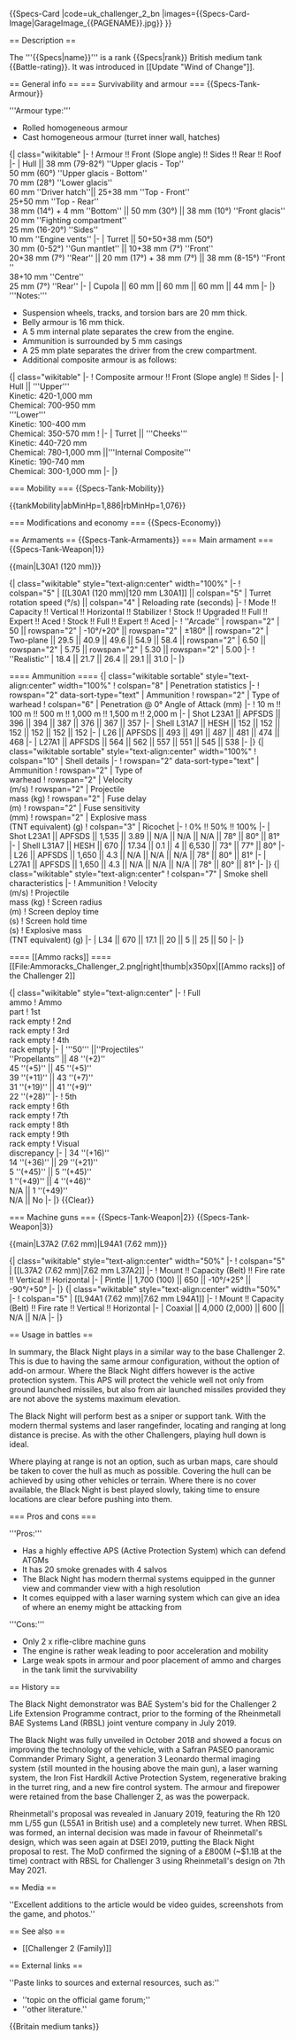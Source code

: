{{Specs-Card
|code=uk_challenger_2_bn
|images={{Specs-Card-Image|GarageImage_{{PAGENAME}}.jpg}}
}}

== Description ==

<!-- ''In the description, the first part should be about the history of the creation and combat usage of the vehicle, as well as its key features. In the second part, tell the reader about the ground vehicle in the game. Insert a screenshot of the vehicle, so that if the novice player does not remember the vehicle by name, he will immediately understand what kind of vehicle the article is talking about.'' -->

The '''{{Specs|name}}''' is a rank {{Specs|rank}} British medium tank {{Battle-rating}}. It was introduced in [[Update "Wind of Change"]].

== General info ==
=== Survivability and armour ===
{{Specs-Tank-Armour}}

<!-- ''Describe armour protection. Note the most well protected and key weak areas. Appreciate the layout of modules as well as the number and location of crew members. Is the level of armour protection sufficient, is the placement of modules helpful for survival in combat? If necessary use a visual template to indicate the most secure and weak zones of the armour.'' -->

'''Armour type:'''

- Rolled homogeneous armour
- Cast homogeneous armour (turret inner wall, hatches)

{| class="wikitable"
|-
! Armour !! Front (Slope angle) !! Sides !! Rear !! Roof
|-
| Hull || 38 mm (79-82°) ''Upper glacis - Top'' <br> 50 mm (60°) ''Upper glacis - Bottom'' <br> 70 mm (28°) ''Lower glacis'' <br> 60 mm ''Driver hatch''|| 25+38 mm ''Top - Front'' <br> 25+50 mm ''Top - Rear'' <br> 38 mm (14°) + 4 mm ''Bottom'' || 50 mm (30°) || 38 mm (10°) ''Front glacis'' <br> 20 mm ''Fighting compartment'' <br> 25 mm (16-20°) ''Sides'' <br> 10 mm ''Engine vents''
|-
| Turret || 50+50+38 mm (50°) <br> 30 mm (0-52°) ''Gun mantlet'' || 10+38 mm (7°) ''Front'' <br> 20+38 mm (7°) ''Rear'' || 20 mm (17°) + 38 mm (7°) || 38 mm (8-15°) ''Front '' <br> 38+10 mm ''Centre'' <br> 25 mm (7°) ''Rear''
|-
| Cupola || 60 mm || 60 mm || 60 mm || 44 mm
|-
|}
'''Notes:'''

- Suspension wheels, tracks, and torsion bars are 20 mm thick.
- Belly armour is 16 mm thick.
- A 5 mm internal plate separates the crew from the engine.
- Ammunition is surrounded by 5 mm casings
- A 25 mm plate separates the driver from the crew compartment.
- Additional composite armour is as follows:

{| class="wikitable"
|-
! Composite armour !! Front (Slope angle) !! Sides
|-
| Hull || '''Upper''' <br> Kinetic: 420-1,000 mm <br> Chemical: 700-950 mm <br> '''Lower''' <br> Kinetic: 100-400 mm <br> Chemical: 350-570 mm
!
|-
| Turret || '''Cheeks''' <br> Kinetic: 440-720 mm <br> Chemical: 780-1,000 mm ||'''Internal Composite''' <br> Kinetic: 190-740 mm <br> Chemical: 300-1,000 mm
|-
|}

=== Mobility ===
{{Specs-Tank-Mobility}}

<!-- ''Write about the mobility of the ground vehicle. Estimate the specific power and manoeuvrability, as well as the maximum speed forwards and backwards.'' -->

{{tankMobility|abMinHp=1,886|rbMinHp=1,076}}

=== Modifications and economy ===
{{Specs-Economy}}

== Armaments ==
{{Specs-Tank-Armaments}}
=== Main armament ===
{{Specs-Tank-Weapon|1}}

<!-- ''Give the reader information about the characteristics of the main gun. Assess its effectiveness in a battle based on the reloading speed, ballistics and the power of shells. Do not forget about the flexibility of the fire, that is how quickly the cannon can be aimed at the target, open fire on it and aim at another enemy. Add a link to the main article on the gun: <code><nowiki>{{main|Name of the weapon}}</nowiki></code>. Describe in general terms the ammunition available for the main gun. Give advice on how to use them and how to fill the ammunition storage.'' -->

{{main|L30A1 (120 mm)}}

{| class="wikitable" style="text-align:center" width="100%"
|-
! colspan="5" | [[L30A1 (120 mm)|120 mm L30A1]] || colspan="5" | Turret rotation speed (°/s) || colspan="4" | Reloading rate (seconds)
|-
! Mode !! Capacity !! Vertical !! Horizontal !! Stabilizer
! Stock !! Upgraded !! Full !! Expert !! Aced
! Stock !! Full !! Expert !! Aced
|-
! ''Arcade''
| rowspan="2" | 50 || rowspan="2" | -10°/+20° || rowspan="2" | ±180° || rowspan="2" | Two-plane || 29.5 || 40.9 || 49.6 || 54.9 || 58.4 || rowspan="2" | 6.50 || rowspan="2" | 5.75 || rowspan="2" | 5.30 || rowspan="2" | 5.00
|-
! ''Realistic''
| 18.4 || 21.7 || 26.4 || 29.1 || 31.0
|-
|}

==== Ammunition ====
{| class="wikitable sortable" style="text-align:center" width="100%"
! colspan="8" | Penetration statistics
|-
! rowspan="2" data-sort-type="text" | Ammunition
! rowspan="2" | Type of<br>warhead
! colspan="6" | Penetration @ 0° Angle of Attack (mm)
|-
! 10 m !! 100 m !! 500 m !! 1,000 m !! 1,500 m !! 2,000 m
|-
| Shot L23A1 || APFSDS || 396 || 394 || 387 || 376 || 367 || 357
|-
| Shell L31A7 || HESH || 152 || 152 || 152 || 152 || 152 || 152
|-
| L26 || APFSDS || 493 || 491 || 487 || 481 || 474 || 468
|-
| L27A1 || APFSDS || 564 || 562 || 557 || 551 || 545 || 538
|-
|}
{| class="wikitable sortable" style="text-align:center" width="100%"
! colspan="10" | Shell details
|-
! rowspan="2" data-sort-type="text" | Ammunition
! rowspan="2" | Type of<br>warhead
! rowspan="2" | Velocity<br>(m/s)
! rowspan="2" | Projectile<br>mass (kg)
! rowspan="2" | Fuse delay<br>(m)
! rowspan="2" | Fuse sensitivity<br>(mm)
! rowspan="2" | Explosive mass<br>(TNT equivalent) (g)
! colspan="3" | Ricochet
|-
! 0% !! 50% !! 100%
|-
| Shot L23A1 || APFSDS || 1,535 || 3.89 || N/A || N/A || N/A || 78° || 80° || 81°
|-
| Shell L31A7 || HESH || 670 || 17.34 || 0.1 || 4 || 6,530 || 73° || 77° || 80°
|-
| L26 || APFSDS || 1,650 || 4.3 || N/A || N/A || N/A || 78° || 80° || 81°
|-
| L27A1 || APFSDS || 1,650 || 4.3 || N/A || N/A || N/A || 78° || 80° || 81°
|-
|}
{| class="wikitable" style="text-align:center"
! colspan="7" | Smoke shell characteristics
|-
! Ammunition
! Velocity<br>(m/s)
! Projectile<br>mass (kg)
! Screen radius<br>(m)
! Screen deploy time<br>(s)
! Screen hold time<br>(s)
! Explosive mass<br>(TNT equivalent) (g)
|-
| L34 || 670 || 17.1 || 20 || 5 || 25 || 50
|-
|}

==== [[Ammo racks]] ====
[[File:Ammoracks_Challenger_2.png|right|thumb|x350px|[[Ammo racks]] of the Challenger 2]]

<!-- '''Last updated: 2.19.0.76''' -->

{| class="wikitable" style="text-align:center"
|-
! Full<br>ammo
! Ammo<br>part
! 1st<br>rack empty
! 2nd<br>rack empty
! 3rd<br>rack empty
! 4th<br>rack empty
|-
| '''50''' ||''Projectiles''<br>''Propellants'' || 48&nbsp;''(+2)''<br>45&nbsp;''(+5)'' || 45&nbsp;''(+5)''<br>39&nbsp;''(+11)'' || 43&nbsp;''(+7)''<br>31&nbsp;''(+19)'' || 41&nbsp;''(+9)''<br>22&nbsp;''(+28)''
|-
! 5th<br>rack empty
! 6th<br>rack empty
! 7th<br>rack empty
! 8th<br>rack empty
! 9th<br>rack empty
! Visual<br>discrepancy
|-
| 34&nbsp;''(+16)''<br>14&nbsp;''(+36)'' || 29&nbsp;''(+21)''<br>5&nbsp;''(+45)'' || 5&nbsp;''(+45)''<br>1&nbsp;''(+49)'' || 4&nbsp;''(+46)''<br>N/A || 1&nbsp;''(+49)''<br>N/A || No
|-
|}
{{Clear}}

=== Machine guns ===
{{Specs-Tank-Weapon|2}}
{{Specs-Tank-Weapon|3}}

<!-- ''Offensive and anti-aircraft machine guns not only allow you to fight some aircraft but also are effective against lightly armoured vehicles. Evaluate machine guns and give recommendations on its use.'' -->

{{main|L37A2 (7.62 mm)|L94A1 (7.62 mm)}}

{| class="wikitable" style="text-align:center" width="50%"
|-
! colspan="5" | [[L37A2 (7.62 mm)|7.62 mm L37A2]]
|-
! Mount !! Capacity (Belt) !! Fire rate !! Vertical !! Horizontal
|-
| Pintle || 1,700 (100) || 650 || -10°/+25° || -90°/+50°
|-
|}
{| class="wikitable" style="text-align:center" width="50%"
|-
! colspan="5" | [[L94A1 (7.62 mm)|7.62 mm L94A1]]
|-
! Mount !! Capacity (Belt) !! Fire rate !! Vertical !! Horizontal
|-
| Coaxial || 4,000 (2,000) || 600 || N/A || N/A
|-
|}

== Usage in battles ==

<!-- ''Describe the tactics of playing in the vehicle, the features of using vehicles in the team and advice on tactics. Refrain from creating a "guide" - do not impose a single point of view but instead give the reader food for thought. Describe the most dangerous enemies and give recommendations on fighting them. If necessary, note the specifics of the game in different modes (AB, RB, SB).'' -->

In summary, the Black Night plays in a similar way to the base Challenger 2. This is due to having the same armour configuration, without the option of add-on armour. Where the Black Night differs however is the active protection system. This APS will protect the vehicle well not only from ground launched missiles, but also from air launched missiles provided they are not above the systems maximum elevation.

The Black Night will perform best as a sniper or support tank. With the modern thermal systems and laser rangefinder, locating and ranging at long distance is precise. As with the other Challengers, playing hull down is ideal.

Where playing at range is not an option, such as urban maps, care should be taken to cover the hull as much as possible. Covering the hull can be achieved by using other vehicles or terrain. Where there is no cover available, the Black Night is best played slowly, taking time to ensure locations are clear before pushing into them.

=== Pros and cons ===

<!-- ''Summarise and briefly evaluate the vehicle in terms of its characteristics and combat effectiveness. Mark its pros and cons in a bulleted list. Try not to use more than 6 points for each of the characteristics. Avoid using categorical definitions such as "bad", "good" and the like - use substitutions with softer forms such as "inadequate" and "effective".'' -->

'''Pros:'''

- Has a highly effective APS (Active Protection System) which can defend ATGMs
- It has 20 smoke grenades with 4 salvos
- The Black Night has modern thermal systems equipped in the gunner view and commander view with a high resolution
- It comes equipped with a laser warning system which can give an idea of where an enemy might be attacking from

'''Cons:'''

- Only 2 x rifle-clibre machine guns
- The engine is rather weak leading to poor acceleration and mobility
- Large weak spots in armour and poor placement of ammo and charges in the tank limit the survivability

== History ==

<!-- ''Describe the history of the creation and combat usage of the vehicle in more detail than in the introduction. If the historical reference turns out to be too long, take it to a separate article, taking a link to the article about the vehicle and adding a block "/History" (example: <nowiki>https://wiki.warthunder.com/(Vehicle-name)/History</nowiki>) and add a link to it here using the <code>main</code> template. Be sure to reference text and sources by using <code><nowiki><ref></ref></nowiki></code>, as well as adding them at the end of the article with <code><nowiki><references /></nowiki></code>. This section may also include the vehicle's dev blog entry (if applicable) and the in-game encyclopedia description (under <code><nowiki>=== In-game description ===</nowiki></code>, also if applicable).'' -->

The Black Night demonstrator was BAE System's bid for the Challenger 2 Life Extension Programme contract, prior to the forming of the Rheinmetall BAE Systems Land (RBSL) joint venture company in July 2019.

The Black Night was fully unveiled in October 2018 and showed a focus on improving the technology of the vehicle, with a Safran PASEO panoramic Commander Primary Sight, a generation 3 Leonardo thermal imaging system (still mounted in the housing above the main gun), a laser warning system, the Iron Fist Hardkill Active Protection System, regenerative braking in the turret ring, and a new fire control system. The armour and firepower were retained from the base Challenger 2, as was the powerpack.

Rheinmetall's proposal was revealed in January 2019, featuring the Rh 120 mm L/55 gun (L55A1 in British use) and a completely new turret. When RBSL was formed, an internal decision was made in favour of Rheinmetall's design, which was seen again at DSEI 2019, putting the Black Night proposal to rest. The MoD confirmed the signing of a £800M (~$1.1B at the time) contract with RBSL for Challenger 3 using Rheinmetall's design on 7th May 2021.

== Media ==

<!-- ''Excellent additions to the article would be video guides, screenshots from the game, and photos.'' -->

''Excellent additions to the article would be video guides, screenshots from the game, and photos.''

== See also ==

<!-- ''Links to the articles on the War Thunder Wiki that you think will be useful for the reader, for example:''
* ''reference to the series of the vehicles;''
* ''links to approximate analogues of other nations and research trees.'' -->

- [[Challenger 2 (Family)]]

== External links ==

<!-- ''Paste links to sources and external resources, such as:''
* ''topic on the official game forum;''
* ''other literature.'' -->

''Paste links to sources and external resources, such as:''

- ''topic on the official game forum;''
- ''other literature.''

{{Britain medium tanks}}
